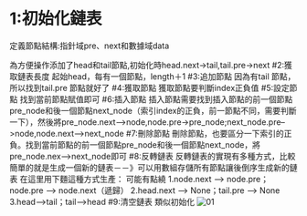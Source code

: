 # 1:初始化鏈表
定義節點結構:指針域pre、next和數據域data

為方便操作添加了head和tail節點,初始化時head.next->tail,tail.pre->next
#2:獲取鏈表長度
起始head，每有一個節點，length＋1
#3:追加節點
因為有tail 節點，所以找到tail.pre 節點就好了
#4:獲取節點
獲取節點要判斷index正負值
#5:設定節點
找到當前節點賦值即可
#6:插入節點
插入節點需要找到插入節點的前一個節點pre_node和後一個節點next_node（索引index的正負，前一節點不同，需要判斷一下），然後將pre_node.next–>node,node.pre->pre_node;next_node.pre–>node,node.next–>next_node
#7:刪除節點
刪除節點，也要區分一下索引的正負。找到當前節點的前一個節點pre_node和後一個節點next_node，將pre_node.nex–>next_node即可
#8:反轉鏈表
反轉鏈表的實現有多種方式，比較簡單的就是生成一個新的鏈表－－》可以用數組存儲所有節點讓後倒序生成新的鏈表
在這里用下麵這種方式生產：
可能有點繞
1.node.next –> node.pre；node.pre –> node.next（遞歸）
2.head.next –> None；tail.pre –> None
3.head–>tail；tail–>head
#9:清空鏈表
類似初始化
![01](https://github.com/user-attachments/assets/4ae733dc-3435-4162-b454-4cb18b7b5d6a)
